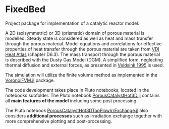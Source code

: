 # FixedBed
Project package for implementation of a catalytic reactor model.

A 2D (axisymmetric) or 3D (prismatic) domain of porous material is modelled.
Steady state is considered as well as heat and mass transfer through the porous material.
Model equations and correlations for effective properties of heat transfer through the porous
material are taken from 
[VDI Heat Atlas](https://link.springer.com/referencework/10.1007/978-3-540-77877-6)
(chapter D6.3).
The mass transport through the porous material is described with the Dusty Gas Model (DGM).
A simplified form, neglecting thermal diffusion and external forces, as presented in 
[Veldsink 1995](https://doi.org/10.1016/0923-0467(94)02929-6)
is used.


The simulation will utilize the finite volume method as implemented in the
[VoronoiFVM.jl](https://github.com/j-fu/VoronoiFVM.jl) package.

The code development takes place in Pluto notebooks, located in the notebooks 
subfolder.
The Pluto notebook [PorousCatalystHot3D.jl](https://github.com/DavidBrust/FixedBed/blob/main/notebooks/PorousCatalystHot3D.jl) contains all __main features of the model__ including some post processing.

The Pluto notebook [PorousCatalystHot3DTopFlowIrrExchange.jl](https://github.com/DavidBrust/FixedBed/blob/main/notebooks/PorousCatalystHot3DTopFlowIrrExchange.jl) also considers __additional processes__ such as irradiation exchange together with more comprehensive plotting and post-processing.